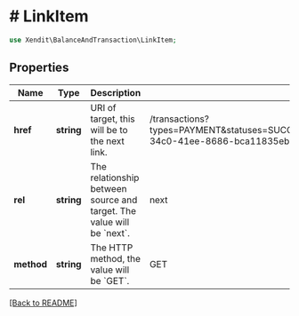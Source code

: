 # # LinkItem


```php
use Xendit\BalanceAndTransaction\LinkItem;
```

## Properties

Name | Type | Description | Examples | Notes
------------ | ------------- | ------------- | ------------- | ------------- 
**href** | **string** | URI of target, this will be to the next link. | /transactions?types&#x3D;PAYMENT&amp;statuses&#x3D;SUCCESS&amp;channel_categories&#x3D;EWALLET&amp;channel_categories&#x3D;RETAIL_OUTLET&amp;limit&#x3D;2&amp;after_id&#x3D;txn_a765a3f0-34c0-41ee-8686-bca11835ebdc | 
**rel** | **string** | The relationship between source and target. The value will be &#x60;next&#x60;. | next | 
**method** | **string** | The HTTP method, the value will be &#x60;GET&#x60;. | GET | 

[[Back to README]](../../README.md)
